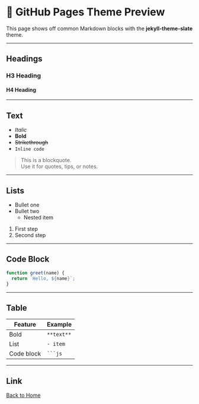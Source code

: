 # 🧪 GitHub Pages Theme Preview

This page shows off common Markdown blocks with the **jekyll-theme-slate** theme.

---

## Headings

### H3 Heading  
#### H4 Heading  

---

## Text

- *Italic*  
- **Bold**  
- ~~Strikethrough~~  
- `Inline code`

> This is a blockquote.  
> Use it for quotes, tips, or notes.

---

## Lists

- Bullet one
- Bullet two
  - Nested item

1. First step
2. Second step

---

## Code Block

```js
function greet(name) {
  return `Hello, ${name}`;
}
```

---

## Table

| Feature       | Example         |
| ------------- | --------------- |
| Bold          | `**text**`      |
| List          | `- item`        |
| Code block    | <code>```js</code> |

---

## Link

[Back to Home](index.md)

